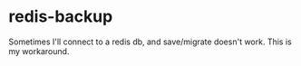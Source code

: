 redis-backup
============

Sometimes I'll connect to a redis db, and save/migrate doesn't work.  This is my workaround.
